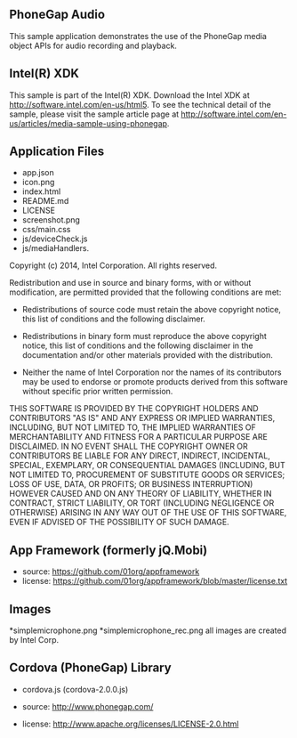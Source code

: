 PhoneGap Audio
-------------------------------------------
This sample application demonstrates the use of the PhoneGap media object APIs 
for audio recording and playback. 

Intel(R) XDK
-------------------------------------------
This sample is part of the Intel(R) XDK. 
Download the Intel XDK at http://software.intel.com/en-us/html5.
To see the technical detail of the sample, please visit the sample article page 
at http://software.intel.com/en-us/articles/media-sample-using-phonegap. 

Application Files
-----------------
* app.json
* icon.png
* index.html
* README.md
* LICENSE
* screenshot.png
* css/main.css
* js/deviceCheck.js
* js/mediaHandlers.


Copyright (c) 2014, Intel Corporation. All rights reserved.

Redistribution and use in source and binary forms, with or without modification, 
are permitted provided that the following conditions are met:

- Redistributions of source code must retain the above copyright notice, 
  this list of conditions and the following disclaimer.

- Redistributions in binary form must reproduce the above copyright notice, 
  this list of conditions and the following disclaimer in the documentation 
  and/or other materials provided with the distribution.

- Neither the name of Intel Corporation nor the names of its contributors 
  may be used to endorse or promote products derived from this software 
  without specific prior written permission.

THIS SOFTWARE IS PROVIDED BY THE COPYRIGHT HOLDERS AND CONTRIBUTORS "AS IS" 
AND ANY EXPRESS OR IMPLIED WARRANTIES, INCLUDING, BUT NOT LIMITED TO, 
THE IMPLIED WARRANTIES OF MERCHANTABILITY AND FITNESS FOR A PARTICULAR PURPOSE 
ARE DISCLAIMED. IN NO EVENT SHALL THE COPYRIGHT OWNER OR CONTRIBUTORS BE 
LIABLE FOR ANY DIRECT, INDIRECT, INCIDENTAL, SPECIAL, EXEMPLARY, OR 
CONSEQUENTIAL DAMAGES (INCLUDING, BUT NOT LIMITED TO, PROCUREMENT OF SUBSTITUTE 
GOODS OR SERVICES; LOSS OF USE, DATA, OR PROFITS; OR BUSINESS INTERRUPTION) 
HOWEVER CAUSED AND ON ANY THEORY OF LIABILITY, WHETHER IN CONTRACT, STRICT 
LIABILITY, OR TORT (INCLUDING NEGLIGENCE OR OTHERWISE) ARISING IN ANY WAY OUT 
OF THE USE OF THIS SOFTWARE, EVEN IF ADVISED OF THE POSSIBILITY OF SUCH DAMAGE.

App Framework (formerly jQ.Mobi)
-----------------------------------------------------------------------------
* source:  https://github.com/01org/appframework
* license: https://github.com/01org/appframework/blob/master/license.txt
 
Images
-----------------------------------------------------------------------------
*simplemicrophone.png
*simplemicrophone_rec.png
all images are created by Intel Corp.

Cordova (PhoneGap) Library
--------------------------
* cordova.js (cordova-2.0.0.js)

* source:  http://www.phonegap.com/
* license:  http://www.apache.org/licenses/LICENSE-2.0.html

